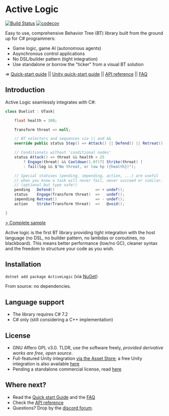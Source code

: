 # Active Logic

[![Build Status](https://travis-ci.com/active-logic/activelogic-cs.svg?branch=master)](https://travis-ci.com/active-logic/activelogic-cs)
[![codecov](https://codecov.io/gh/active-logic/activelogic-cs/branch/master/graph/badge.svg)](https://codecov.io/gh/active-logic/activelogic-cs)

Easy to use, comprehensive Behavior Tree (BT) library built from the ground up for C# programmers:

- Game logic, game AI (autonomous agents)
- Asynchronous control applications
- No DSL/builder pattern (tight integration)
- Use standalone or borrow the "ticker" from a visual BT solution

=> [Quick-start guide](Doc/QuickStart.md) || [Unity quick-start guide](Doc/QuickStart-Unity.md) || [API reference](Doc/Reference/Overview.md) || [FAQ](Doc/FAQ.md)

## Introduction

Active Logic seamlessly integrates with C#:

```cs
class Duelist : UTask{

    float health = 100;

    Transform threat => null;

    // BT selectors and sequences via || and &&
    override public status Step() => Attack() || Defend() || Retreat();

    // Conditionals without 'conditional nodes'
    status Attack() => threat && health > 25
        ? Engage(threat) && Cooldown(1.0f)?[ Strike(threat) ]
        : fail(log && $"No threat, or low hp ({health})");

    // Special statuses (pending, impending, action, ...) are useful
    // when you know a task will never fail, never succeed or similar.
    // (optional but type safe!)
    pending   Defend()                  => + undef();
    status    Engage(Transform threat)  =>   undef();
    impending Retreat()                 => - undef();
    action    Strike(Transform threat)  =>   @void();

}
```
[> Complete sample](https://gist.github.com/eelstork/08b8fff3b776e8a9faa262a60a9a183b)

Active logic is the first BT library providing tight integration with the host language
(no DSL, no builder pattern, no lambdas or coroutines, no blackboard).
This means better performance (low/no GC), cleaner syntax and the freedom to structure your code as you wish.

## Installation

`dotnet add package ActiveLogic` (via [NuGet](https://www.nuget.org/packages/ActiveLogic/))

From source: no dependencies.

## Language support

- The library requires C# 7.2
- C# only (still considering a C++ implementation)

## License

- GNU Affero GPL v3.0. TLDR, use the software freely, *provided derivative works are free, open source*.
- Full-featured Unity integration [via the Asset Store](https://www.assetstore.unity3d.com/#!/content/151850); a free Unity integration is also available [here](https://github.com/active-logic/active-lt/)
- Pending a standalone commercial license, read [here](Doc/Commercial.md)

## Where next?

- Read the [Quick start Guide](Doc/QuickStart.md) and the [FAQ](Doc/FAQ.md)
- Check the [API reference](Doc/Reference/Overview.md)
- Questions? Drop by the [discord forum](https://discord.gg/Jn9TQRR).
